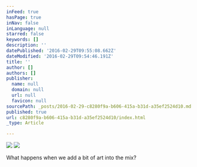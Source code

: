 ```yaml
---
inFeed: true
hasPage: true
inNav: false
inLanguage: null
starred: false
keywords: []
description: ''
datePublished: '2016-02-29T09:55:08.662Z'
dateModified: '2016-02-29T09:54:46.191Z'
title: ''
author: []
authors: []
publisher:
  name: null
  domain: null
  url: null
  favicon: null
sourcePath: _posts/2016-02-29-c8280f9a-b606-415a-b31d-a35ef2524d10.md
published: true
url: c8280f9a-b606-415a-b31d-a35ef2524d10/index.html
_type: Article

---
```

![](https://the-grid-user-content.s3-us-west-2.amazonaws.com/c016df5d-b720-4418-8d1e-48b73b953640.jpg)
![](https://the-grid-user-content.s3-us-west-2.amazonaws.com/67db9541-6065-41c7-b361-47746b8dace6.jpg)

What happens when we add a bit of art into the mix?